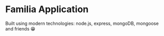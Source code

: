 # Familia Application

Built using modern technologies: node.js, express, mongoDB, mongoose and friends 😁
